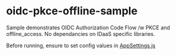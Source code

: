# oidc-pkce-offline-sample

Sample demonstrates OIDC Authorization Code Flow /w PKCE and offline_access. No dependancies on IDaaS specific libraries.

Before running, ensure to set config values in [AppSettings.js](../main/src/AppSettings.js)
